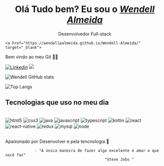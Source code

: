<div>
  <h1 align="center">Olá Tudo bem? Eu sou o <a href="https://www.linkedin.com/in/wendell-almeida/" target="_blank"><i>Wendell Almeida</i></a></h1>
  <p align="center">Desenvolvedor Full-stack </p 
    
    <a href="https://wendellpalmeida.github.io/Wendell-Almeida/" target="_blank">
</div>

Bem vindo ao meu Git 🤜🤛
    
 


[![Linkedin](https://img.shields.io/badge/LinkedIn-0077B5?style=for-the-badge&logo=linkedin&logoColor=white)](https://www.linkedin.com/in/wendell-almeida/)
<a href="mailto:wendellpealmeida@gmail.com"><img src="https://img.shields.io/badge/-Gmail-%23333?style=for-the-badge&logo=gmail&logoColor=white" target="_blank"></a>







![Wendell GitHub stats](https://github-readme-stats.vercel.app/api?username=WendellpAlmeida&show_icons=true&theme=cobalt)
   
![Top Langs](https://github-readme-stats.vercel.app/api/top-langs/?username=anuraghazra&theme=dracula&hide_border=false&&layout=compact) 

## Tecnologias que uso no meu dia 
<div style="display: inline_block"><br/>
 <img align="center" alt="html5" src="https://img.shields.io/badge/HTML5-E34F26?style=for-the-badge&logo=html5&logoColor=white">
 <img align="center" alt="css3" src="https://img.shields.io/badge/CSS3-1572B6?style=for-the-badge&logo=css3&logoColor=white">
 <img align="center" alt="java" src="https://img.shields.io/badge/Java-ED8B00?style=for-the-badge&logo=java&logoColor=white">
 <img align="center" alt="javascript" src="https://img.shields.io/badge/JavaScript-F7DF1E?style=for-the-badge&logo=javascript&logoColor=black">
  <img align="center" alt="typescript" src="https://img.shields.io/badge/TypeScript-007ACC?style=for-the-badge&logo=typescript&logoColor=white">
 <img align="center" alt="kotlin" src="https://img.shields.io/badge/Kotlin-0095D5?&style=for-the-badge&logo=kotlin&logoColor=white">
 <img align="center" alt="react" src="https://img.shields.io/badge/React-20232A?style=for-the-badge&logo=react&logoColor=61DAFB">
 <img align="center" alt="react-native" src="https://img.shields.io/badge/React_Native-20232A?style=for-the-badge&logo=react&logoColor=61DAFB">
 <img align="center" alt="redux" src="https://img.shields.io/badge/Redux-593D88?style=for-the-badge&logo=redux&logoColor=white">
 <img align="center" alt="mysql" src="https://img.shields.io/badge/MySQL-00000F?style=for-the-badge&logo=mysql&logoColor=white">
 <img align="center" alt="node" src="https://img.shields.io/badge/Node.js-43853D?style=for-the-badge&logo=node.js&logoColor=white">
 
</div><br/>


Apaixonado por Desenvolver e pela tencnologia 💖

                 - "A única maneira de fazer algo excelente é amar o que você faz" 
                                                "Steve Jobs "
